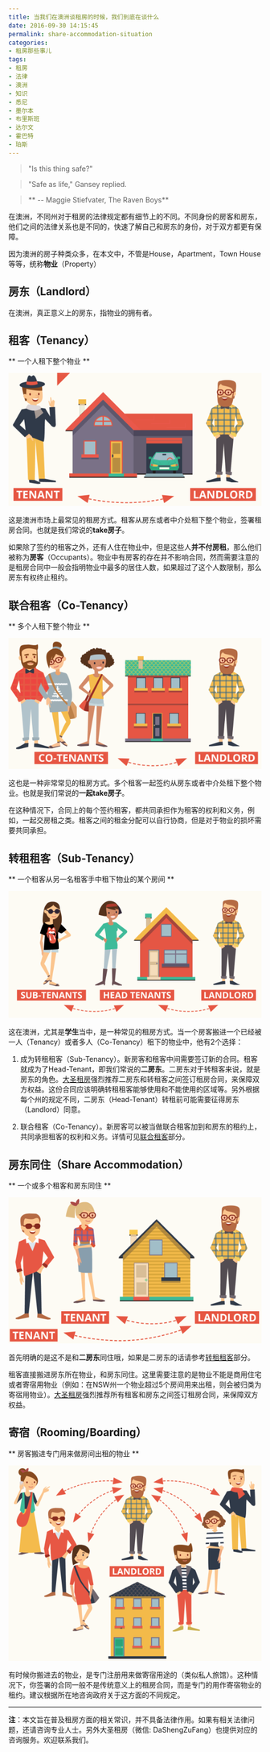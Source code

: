 ```yaml
---
title: 当我们在澳洲谈租房的时候，我们到底在谈什么
date: 2016-09-30 14:15:45
permalink: share-accommodation-situation
categories:
- 租房那些事儿
tags:
- 租房
- 法律
- 澳洲
- 知识
- 悉尼
- 墨尔本
- 布里斯班
- 达尔文
- 霍巴特
- 珀斯
---
```


>  "Is this thing safe?"

>  "Safe as life," Gansey replied.

>  ** -- Maggie Stiefvater, The Raven Boys**

在澳洲，不同州对于租房的法律规定都有细节上的不同。不同身份的房客和房东，他们之间的法律关系也是不同的，快速了解自己和房东的身份，对于双方都更有保障。
<!-- more -->

因为澳洲的房子种类众多，在本文中，不管是House，Apartment，Town House等等，统称**物业**（Property）
## 房东（Landlord）
在澳洲，真正意义上的房东，指物业的拥有者。

## 租客（Tenancy）
** 一个人租下整个物业 **

![Tenant and Landlord](/uploads/2016/10/tenancy-landlord.png)

这是澳洲市场上最常见的租房方式。租客从房东或者中介处租下整个物业，签署租房合同。也就是我们常说的**take房子**。

如果除了签约的租客之外，还有人住在物业中，但是这些人**并不付房租**，那么他们被称为**房客**（Occupants）。物业中有房客的存在并不影响合同，然而需要注意的是租房合同中一般会指明物业中最多的居住人数，如果超过了这个人数限制，那么房东有权终止租约。

## 联合租客（Co-Tenancy）
** 多个人租下整个物业 **

![Tenant and Landlord](/uploads/2016/10/co-tenancy-landlord.png)

这也是一种非常常见的租房方式。多个租客一起签约从房东或者中介处租下整个物业。也就是我们常说的**一起take房子**。

在这种情况下，合同上的每个签约租客，都共同承担作为租客的权利和义务，例如，一起交房租之类。租客之间的租金分配可以自行协商，但是对于物业的损坏需要共同承担。

## 转租租客（Sub-Tenancy）
** 一个租客从另一名租客手中租下物业的某个房间 **

![Tenant and Landlord](/uploads/2016/10/sub-tenancy-landlord.png)

这在澳洲，尤其是**学生**当中，是一种常见的租房方式。当一个房客搬进一个已经被一人（Tenancy）或者多人（Co-Tenancy）租下的物业中，他有2个选择：

1. 成为转租租客（Sub-Tenancy）。新房客和租客中间需要签订新的合同。租客就成为了Head-Tenant，即我们常说的**二房东**。二房东对于转租客来说，就是房东的角色。[大圣租房](http://www.dszf.com.au)强烈推荐二房东和转租客之间签订租房合同，来保障双方权益。这份合同应该明确转租租客能够使用和不能使用的区域等。另外根据每个州的规定不同，二房东（Head-Tenant）转租前可能需要征得房东（Landlord）同意。

2. 联合租客（Co-Tenancy）。新房客可以被当做联合租客加到和房东的租约上，共同承担租客的权利和义务。详情可见[联合租客](#联合租客（Co-Tenancy）)部分。

## 房东同住（Share Accommodation）
** 一个或多个租客和房东同住 **

![Tenant and Landlord](/uploads/2016/10/share-tenancy-landlord.png)

首先明确的是这不是和**二房东**同住哦，如果是二房东的话请参考[转租租客](#转租租客（Sub-Tenancy）)部分。

租客直接搬进房东所在物业，和房东同住。这里需要注意的是物业不能是商用住宅或者寄宿用物业（例如：在NSW州一个物业超过5个房间用来出租，则会被归类为寄宿用物业）。[大圣租房](http://www.dszf.com.au)强烈推荐所有租客和房东之间签订租房合同，来保障双方权益。

## 寄宿（Rooming/Boarding）
** 房客搬进专门用来做房间出租的物业 **

![Tenant and Landlord](/uploads/2016/10/rooming.png)

有时候你搬进去的物业，是专门注册用来做寄宿用途的（类似私人旅馆）。这种情况下，你签署的合同一般不是传统意义上的租房合同，而是专门的用作寄宿物业的租约。建议根据所在地咨询政府关于这方面的不同规定。

---

**注**：本文旨在普及租房方面的相关常识，并不具备法律作用。如果有相关法律问题，还请咨询专业人士。另外大圣租房（微信: DaShengZuFang）也提供对应的咨询服务。欢迎联系我们。
